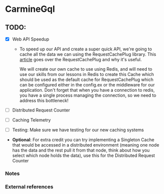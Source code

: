 # CarmineGql

## TODO:
  - [x] Web API Speedup
    - To speed up our API and create a super quick API, we're going to cache all the data we can using the RequestCachePlug library. This [article][1]
      goes over the RequestCachePlug and why it's useful.

      We will create our own cache to use using Redis, and will need to use our skills from our lessons in Redis to create this Cache which should be used as the default cache for RequestCachePlug 
      which can be configured either in the config.ex or the middleware for our application. Don't forget that when you have a connection to redis, you have a single process managing the connection, 
      so we need to address this bottleneck!
      
  - [ ] Distributed Request Counter
  - [ ] Caching Telemetry
  - [ ] Testing: Make sure we have testing for our new caching systems

  - **Optional**: For extra credit you can try implementing a Singleton Cache that would be accessed in a distributed environment (meaning one node has the data and the rest pull it from that node, think about how you select which node holds the data), use this for the Distributed Request Counter

### Notes


### External references
[1]: https://learn-elixir.dev/blogs/using-caching-to-speed-up-large-data-returns-by-1000x
